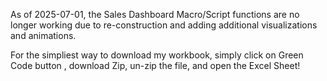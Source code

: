 As of 2025-07-01, the Sales Dashboard Macro/Script functions are no longer working due to re-construction and adding additional visualizations and animations.

For the simpliest way to download my workbook, simply click on Green Code button , download Zip, un-zip the file, and open the Excel Sheet!
